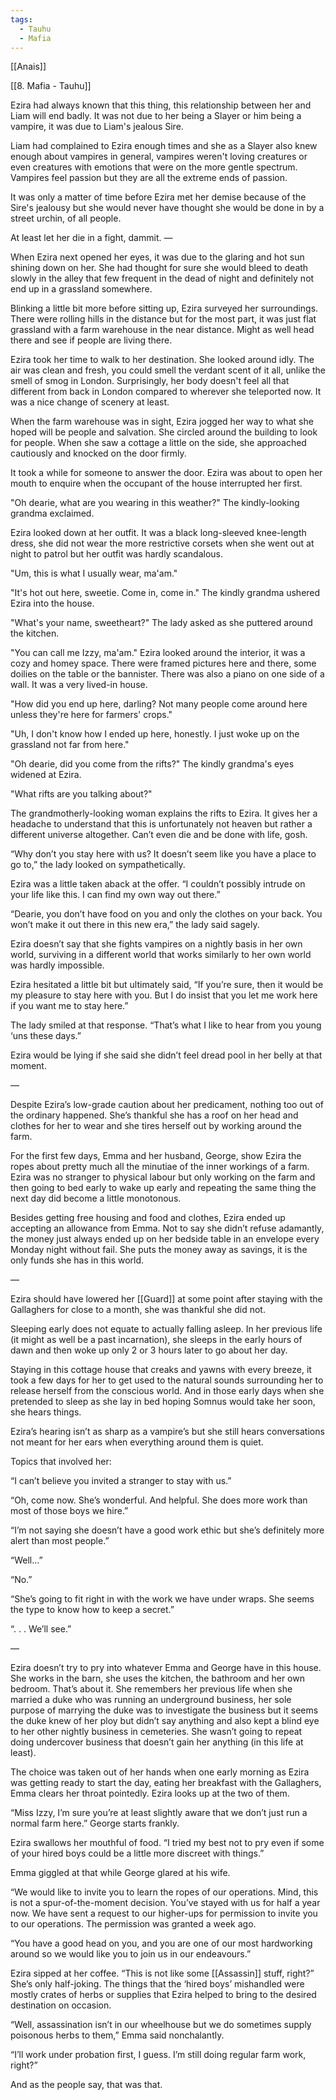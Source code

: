 ```yaml
---
tags:
  - Tauhu
  - Mafia
---
```

[[Anais]]

[[8. Mafia - Tauhu]]

Ezira had always known that this thing, this relationship between her and Liam will end badly. It was not due to her being a Slayer or him being a vampire, it was due to Liam's jealous Sire.

Liam had complained to Ezira enough times and she as a Slayer also knew enough about vampires in general, vampires weren't loving creatures or even creatures with emotions that were on the more gentle spectrum. Vampires feel passion but they are all the extreme ends of passion. 

It was only a matter of time before Ezira met her demise because of the Sire's jealousy but she would never have thought she would be done in by a street urchin, of all people.

At least let her die in a fight, dammit.
—

When Ezira next opened her eyes, it was due to the glaring and hot sun shining down on her. She had thought for sure she would bleed to death slowly in the alley that few frequent in the dead of night and definitely not end up in a grassland somewhere.

Blinking a little bit more before sitting up, Ezira surveyed her surroundings. There were rolling hills in the distance but for the most part, it was just flat grassland with a farm warehouse in the near distance. Might as well head there and see if people are living there.

Ezira took her time to walk to her destination. She looked around idly. The air was clean and fresh, you could smell the verdant scent of it all, unlike the smell of smog in London. Surprisingly, her body doesn't feel all that different from back in London compared to wherever she teleported now. It was a nice change of scenery at least.

When the farm warehouse was in sight, Ezira jogged her way to what she hoped will be people and salvation. She circled around the building to look for people. When she saw a cottage a little on the side, she approached cautiously and knocked on the door firmly.

It took a while for someone to answer the door. Ezira was about to open her mouth to enquire when the occupant of the house interrupted her first.

"Oh dearie, what are you wearing in this weather?" The kindly-looking grandma exclaimed.

Ezira looked down at her outfit. It was a black long-sleeved knee-length dress, she did not wear the more restrictive corsets when she went out at night to patrol but her outfit was hardly scandalous.

"Um, this is what I usually wear, ma'am."

"It's hot out here, sweetie. Come in, come in." The kindly grandma ushered Ezira into the house.

"What's your name, sweetheart?" The lady asked as she puttered around the kitchen.

"You can call me Izzy, ma'am." Ezira looked around the interior, it was a cozy and homey space. There were framed pictures here and there, some doilies on the table or the bannister. There was also a piano on one side of a wall. It was a very lived-in house.

"How did you end up here, darling? Not many people come around here unless they're here for farmers' crops."

"Uh, I don't know how I ended up here, honestly. I just woke up on the grassland not far from here."

"Oh dearie, did you come from the rifts?" The kindly grandma's eyes widened at Ezira.

"What rifts are you talking about?"

The grandmotherly-looking woman explains the rifts to Ezira. It gives her a headache to understand that this is unfortunately not heaven but rather a different universe altogether. Can’t even die and be done with life, gosh.

“Why don’t you stay here with us? It doesn’t seem like you have a place to go to,” the lady looked on sympathetically.

Ezira was a little taken aback at the offer. “I couldn’t possibly intrude on your life like this. I can find my own way out there.”

“Dearie, you don’t have food on you and only the clothes on your back. You won’t make it out there in this new era,” the lady said sagely.

Ezira doesn’t say that she fights vampires on a nightly basis in her own world, surviving in a different world that works similarly to her own world was hardly impossible.

Ezira hesitated a little bit but ultimately said, “If you’re sure, then it would be my pleasure to stay here with you. But I do insist that you let me work here if you want me to stay here.”

The lady smiled at that response. “That’s what I like to hear from you young ‘uns these days.”

Ezira would be lying if she said she didn’t feel dread pool in her belly at that moment.

—

Despite Ezira’s low-grade caution about her predicament, nothing too out of the ordinary happened. She’s thankful she has a roof on her head and clothes for her to wear and she tires herself out by working around the farm.

For the first few days, Emma and her husband, George, show Ezira the ropes about pretty much all the minutiae of the inner workings of a farm. Ezira was no stranger to physical labour but only working on the farm and then going to bed early to wake up early and repeating the same thing the next day did become a little monotonous. 

Besides getting free housing and food and clothes, Ezira ended up accepting an allowance from Emma. Not to say she didn’t refuse adamantly, the money just always ended up on her bedside table in an envelope every Monday night without fail. She puts the money away as savings, it is the only funds she has in this world.

—


Ezira should have lowered her [[Guard]] at some point after staying with the Gallaghers for close to a month, she was thankful she did not. 

Sleeping early does not equate to actually falling asleep. In her previous life (it might as well be a past incarnation), she sleeps in the early hours of dawn and then woke up only 2 or 3 hours later to go about her day. 

Staying in this cottage house that creaks and yawns with every breeze, it took a few days for her to get used to the natural sounds surrounding her to release herself from the conscious world. And in those early days when she pretended to sleep as she lay in bed hoping Somnus would take her soon, she hears things.

Ezira’s hearing isn’t as sharp as a vampire’s but she still hears conversations not meant for her ears when everything around them is quiet. 

Topics that involved her:

“I can’t believe you invited a stranger to stay with us.”

“Oh, come now. She’s wonderful. And helpful. She does more work than most of those boys we hire.”

“I’m not saying she doesn’t have a good work ethic but she’s definitely more alert than most people.”

“Well…”

“No.”

“She’s going to fit right in with the work we have under wraps. She seems the type to know how to keep a secret.”

“. . . We’ll see.”

—

Ezira doesn’t try to pry into whatever Emma and George have in this house. She works in the barn, she uses the kitchen, the bathroom and her own bedroom. That’s about it. She remembers her previous life when she married a duke who was running an underground business, her sole purpose of marrying the duke was to investigate the business but it seems the duke knew of her ploy but didn’t say anything and also kept a blind eye to her other nightly business in cemeteries. She wasn’t going to repeat doing undercover business that doesn’t gain her anything (in this life at least).

The choice was taken out of her hands when one early morning as Ezira was getting ready to start the day, eating her breakfast with the Gallaghers, Emma clears her throat pointedly. Ezira looks up at the two of them.

“Miss Izzy, I’m sure you’re at least slightly aware that we don’t just run a normal farm here.” George starts frankly.

Ezira swallows her mouthful of food. “I tried my best not to pry even if some of your hired boys could be a little more discreet with things.”

Emma giggled at that while George glared at his wife.

“We would like to invite you to learn the ropes of our operations. Mind, this is not a spur-of-the-moment decision. You’ve stayed with us for half a year now. We have sent a request to our higher-ups for permission to invite you to our operations. The permission was granted a week ago.

“You have a good head on you, and you are one of our most hardworking around so we would like you to join us in our endeavours.”

Ezira sipped at her coffee. “This is not like some [[Assassin]] stuff, right?” She’s only half-joking. The things that the ‘hired boys’ mishandled were mostly crates of herbs or supplies that Ezira helped to bring to the desired destination on occasion. 

“Well, assassination isn’t in our wheelhouse but we do sometimes supply poisonous herbs to them,” Emma said nonchalantly.

“I’ll work under probation first, I guess. I’m still doing regular farm work, right?”

And as the people say, that was that.